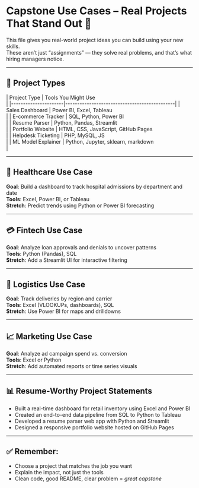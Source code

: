 # Capstone Use Cases – Real Projects That Stand Out 💼

This file gives you real-world project ideas you can build using 
your new skills.  
These aren’t just “assignments” — they solve real problems, and 
that’s what hiring managers notice.

---

## 🧠 Project Types

| Project Type         | Tools You Might Use                          
|
|----------------------|----------------------------------------------|
| Sales Dashboard      | Power BI, Excel, Tableau                     
|
| E-commerce Tracker   | SQL, Python, Power BI                        
|
| Resume Parser        | Python, Pandas, Streamlit                    
|
| Portfolio Website    | HTML, CSS, JavaScript, GitHub Pages         
|
| Helpdesk Ticketing   | PHP, MySQL, JS                               
|
| ML Model Explainer   | Python, Jupyter, sklearn, markdown           
|

---

## 🏥 Healthcare Use Case

**Goal**: Build a dashboard to track hospital admissions by 
department and date  
**Tools**: Excel, Power BI, or Tableau  
**Stretch**: Predict trends using Python or Power BI forecasting

---

## 💳 Fintech Use Case

**Goal**: Analyze loan approvals and denials to uncover patterns  
**Tools**: Python (Pandas), SQL  
**Stretch**: Add a Streamlit UI for interactive filtering

---

## 🚛 Logistics Use Case

**Goal**: Track deliveries by region and carrier  
**Tools**: Excel (VLOOKUPs, dashboards), SQL  
**Stretch**: Use Power BI for maps and drilldowns

---

## 📈 Marketing Use Case

**Goal**: Analyze ad campaign spend vs. conversion  
**Tools**: Excel or Python  
**Stretch**: Add automated reports or time series visuals

---

## 📊 Resume-Worthy Project Statements

- Built a real-time dashboard for retail inventory using Excel 
and Power BI  
- Created an end-to-end data pipeline from SQL to Python to 
Tableau  
- Developed a resume parser web app with Python and Streamlit  
- Designed a responsive portfolio website hosted on GitHub Pages  

---

## ✅ Remember:

- Choose a project that matches the job you want  
- Explain the impact, not just the tools  
- Clean code, good README, clear problem = *great capstone*


